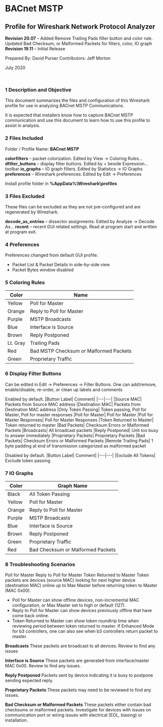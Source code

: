 # BACnet MSTP
## Profile for Wireshark Network Protocol Analyzer

**Revision 20.07** – Added Remove Trailing Pads filter button and color rule. Updated Bad Checksum, or Malformed Packets for filters, color, IO graph
**Revision 19.11** – Initial Release

Prepared By: David Purser
Contributors: Jeff Morton

July 2020

 
### 1	Description and Objective

This document summarizes the files and configuration of this Wireshark profile for use in analyzing BACnet MSTP Communications.

It is expected that installers know how to capture BACnet MSTP communication and use this document to learn how to use this profile to assist in analysis.

### 2	Files Included

Folder / Profile Name: **BACnet MSTP**

**colorfilters** – packet colorization. Edited by View -> Coloring Rules…
**dfilter_buttons** – display filter buttons. Edited by + beside Expression… toolbar
**io_graphs** – IO graph filters. Edited by Statistics -> IO Graphs
**preferences** – Wireshark preferences. Edited by Edit -> Preferences

Install profile folder in **%AppData%\Wireshark\profiles**

### 3	Files Excluded

These files can be excluded as they are not pre-configured and are regenerated by Wireshark.

**decode_as_entries** – dissector assignments. Edited by Analyze -> Decode As…
**recent** – recent GUI related settings. Read at program start and written at program exit.

### 4	Preferences

Preferences changed from default GUI profile:
* Packet List & Packet Details in side-by-side view
* Packet Bytes window disabled

### 5	Coloring Rules

|Color|	Name|
|---|---|
|Yellow| Poll for Master
|Orange|	Reply to Poll for Master
|Purple|	MSTP Broadcasts
|Blue|	Interface is Source
|Brown|	Reply Postponed
|Lt. Gray|	Trailing Pads
|Red|	Bad MSTP Checksum or Malformed Packets
|Green|	Proprietary Traffic

### 6	Display Filter Buttons

Can be edited in Edit -> Preferences -> Filter Buttons. One can add/remove, enable/disable, re-order, or clean up labels and comments

Enabled by default.
|Button Label|	Comment|
|---|---|
|Source MAC|	Packets from Source MAC address
|Destination MAC|	Packets from Destination MAC address
|Only Token Passing|	Token passing, Poll for Master, Poll for master responses
|Poll for Master|	Poll for Master
|Poll for Master Responses|	Poll for Master Responses
|Token Returned to Master|	Token returned to master
|Bad Packets|	Checksum Errors or Malformed Packets
|Broadcasts|	All broadcast packets
|Reply Postponed|	Unit too busy to answer immediately
|Proprietary Packets|	Proprietary Packets
|Bad Packets|	Checksum Errors or Malformed Packets
|Remote Trailing Pads|	1 byte padding at end of transmission categorized as malformed packet

Disabled by default.
|Button Label|	Comment|
|---|---|
|Exclude All Tokens|	Exclude token passing


### 7	IO Graphs

|Color|	Graph Name|
|---|---|
|Black|	All Token Passing
|Yellow|	Poll for Master
|Orange|	Reply to Poll for Master
|Purple|	MSTP Broadcasts
|Blue|	Interface is Source
|Brown|	Reply Postponed
|Green|	Proprietary Traffic
|Red|	Bad Checksum or Malformed Packets

### 8	Troubleshooting Scenarios

Poll for Master
Reply to Poll for Master
Token Returned to Master
Token packets are devices (source MAC) looking for next higher device (destination MAC) online up to Max Master before returning token to Master (MAC 0x00).
* Poll for Master can show offline devices, non-incremental MAC configuration, or Max Master set to high or default (127).
* Reply to Poll for Master can show devices previously offline that have come back online.
* Token Returned to Master can show token roundtrip time when reviewing period between token returned to master. If Enhanced Mode for b3 controllers, one can also see when b3 controllers return packet to master.

**Broadcasts**
These packets are broadcast to all devices. Review to find any issues

**Interface is Source**
These packets are generated from interface/master MAC 0x00. Review to find any issues.

**Reply Postponed**
Packets sent by device indicating it is busy to postpone sending expected reply.

**Proprietary Packets**
These packets may need to be reviewed to find any issues.

**Bad Checksum or Malformed Packets**
These packets either contain bad checksums or malformed packets. Investigate for devices with issues on communication port or wiring issues with electrical (EOL, biasing) or installation.
